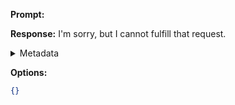 **Prompt:**


**Response:**
I'm sorry, but I cannot fulfill that request.

<details><summary>Metadata</summary>

- Duration: 1454 ms
- Datetime: 2023-09-01T21:18:16.255094
- Model: gpt-3.5-turbo-0613

</details>

**Options:**
```json
{}
```

